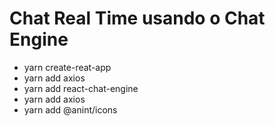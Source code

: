 # Chat Real Time usando o Chat Engine

+ yarn create-reat-app
+ yarn add axios
+ yarn add react-chat-engine
+ yarn add axios
+ yarn add @anint/icons